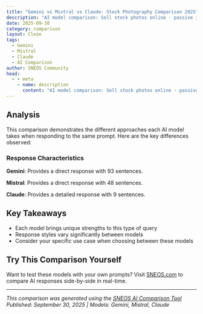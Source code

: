 ```yaml
---
title: "Gemini vs Mistral vs Claude: Stock Photography Comparison 2025"
description: "AI model comparison: Sell stock photos online - passive income from photography..."
date: 2025-09-30
category: comparison
layout: Clean
tags:
  - Gemini
  - Mistral
  - Claude
  - AI Comparison
author: SNEOS Community
head:
  - - meta
    - name: description
      content: "AI model comparison: Sell stock photos online - passive income from photography..."
---
```


<ChatComparison
  title="Gemini vs Mistral vs Claude: Stock Photography Comparison 2025"
  prompt="Sell stock photos online - passive income from photography"
  :responses='{
    "Gemini": "## Selling Stock Photos Online: Turn Your Passion into Passive Income\n\nSelling stock photos can be a fantastic way to generate passive income from your photography skills. While it\u0027s not a \u0022get rich quick\u0022 scheme, with dedication, quality work, and a good understanding of the market, you can build a consistent stream of revenue. Here\u0027s a breakdown of how it works:\n\n**1. Understanding the Basics:**\n\n* **What is Stock Photography?** Stock photos are professionally taken images that are licensed for specific uses (e.g., websites, brochures, marketing materials) by businesses and individuals.\n* **How it Works:** You upload your photos to online stock photography agencies.  When someone purchases a license for your image, you earn a royalty.\n* **Passive Income Potential:** Once your photos are uploaded, they can potentially earn money for years to come without further effort (though regular updates and additions are highly recommended).\n\n**2. Key Steps to Selling Stock Photos:**\n\n* **Identify Your Niche:** Don\u0027t try to be everything to everyone.  Focus on subjects you\u0027re passionate about and where you can provide unique or high-quality images. Consider:\n    * **Trending Topics:**  Research what\u0027s currently in demand (e.g., diversity in business, remote work, sustainable living).\n    * **Your Expertise:** Leverage your existing knowledge and resources.  Are you a nature photographer? Food photographer? Family photographer?\n    * **Underserved Markets:**  Look for niches where there\u0027s less competition.\n* **Gear Up (if necessary):**\n    * **Camera:** A decent DSLR or mirrorless camera is usually required.  Check agency requirements.\n    * **Lenses:** Choose lenses appropriate for your niche (e.g., wide-angle for landscapes, macro for details).\n    * **Lighting:**  Good lighting is crucial.  Consider investing in studio lighting or using natural light effectively.\n    * **Accessories:** Tripod, reflectors, diffusers can enhance your images.\n* **Master Your Photography Skills:**\n    * **Composition:**  Learn the rules of composition (rule of thirds, leading lines, etc.) to create visually appealing images.\n    * **Lighting:**  Understand how light affects your subjects and learn to manipulate it.\n    * **Focus and Sharpness:** Ensure your photos are sharp and in focus.\n    * **Editing:** Learn basic photo editing skills in software like Adobe Lightroom, Capture One, or free alternatives like Darktable or GIMP.  Clean up blemishes, adjust colors, and sharpen images.\n* **Model and Property Releases (Crucial!):**\n    * **Model Release:** If your photos feature recognizable people, you MUST obtain a signed model release. This gives you permission to use their likeness commercially.\n    * **Property Release:** If your photos feature recognizable private property (buildings, artwork, etc.), you may need a property release from the owner.\n* **Choose Your Stock Photography Agencies:**  Research and select agencies that align with your niche, pricing expectations, and licensing models. Popular options include:\n    * **Shutterstock:**  Largest stock photo agency, high volume, lower royalties.\n    * **Adobe Stock:** Integrated with Adobe Creative Cloud, good visibility.\n    * **Getty Images/iStock:**  More exclusive, higher royalties, stricter requirements.\n    * **Alamy:**  Large catalog, higher royalties, less strict requirements.\n    * **Etsy (if you sell unique, artistic prints):** For selling prints and digital downloads directly.\n    * **Smaller Niche Agencies:**  Explore agencies specializing in specific niches (e.g., food photography, travel photography).\n* **Prepare and Upload Your Photos:**\n    * **Quality Control:**  Only upload your best work. Be critical of your own images.\n    * **Keywords:**  Accurately and comprehensively keyword your photos. This is how buyers will find your images. Use a wide range of relevant keywords.  Tools like Keyword.io can help.\n    * **Titles and Descriptions:**  Write concise and descriptive titles and descriptions for each photo.\n    * **File Format and Size:**  Adhere to the agency\u0027s specifications for file format (usually JPEG) and size.\n* **Track Your Performance and Adapt:**\n    * **Monitor Sales:**  Pay attention to which photos are selling well and which aren\u0027t.\n    * **Analyze Trends:**  Stay updated on current design trends and create content that aligns with them.\n    * **Refine Your Keywords:**  Adjust your keywords based on search data and sales.\n    * **Experiment:**  Try different niches and styles to see what works best.\n* **Promote Your Work (Optional):** While passive, promoting your portfolio can boost sales.\n    * **Social Media:** Share your photos on Instagram, Facebook, and other relevant platforms.\n    * **Website/Portfolio:** Create a website to showcase your work and link to your stock agency profiles.\n    * **Networking:** Connect with other photographers and industry professionals.\n\n**3. Advantages of Selling Stock Photos:**\n\n* **Passive Income Potential:** Earn money while you sleep or focus on other projects.\n* **Flexibility:** Work at your own pace and on your own schedule.\n* **Reach a Global Audience:** Your photos can be seen and purchased by people all over the world.\n* **Constant Exposure:**  Your photos are constantly available for sale.\n* **Opportunity to Improve Your Skills:**  The process of shooting and selling stock photos can help you improve your photography skills.\n\n**4. Disadvantages of Selling Stock Photos:**\n\n* **High Competition:** The stock photography market is very competitive.\n* **Low Royalties:** Royalty rates are often low, especially on microstock agencies.\n* **Time Investment:** It takes time and effort to create a portfolio and upload your photos.\n* **Requires Good Photography Skills:**  High-quality images are essential for success.\n* **Rejection Rates:**  Your photos may be rejected by stock agencies if they don\u0027t meet their standards.\n* **Staying Current:**  You need to continually update your portfolio to stay relevant.\n\n**5.  Tips for Success:**\n\n* **Prioritize Quality Over Quantity:** Focus on creating a portfolio of high-quality images that stand out.\n* **Be Patient:** It takes time to build a successful stock photography portfolio.\n* **Stay Updated:** Keep up with current trends and design aesthetics.\n* **Learn from Feedback:** Pay attention to why your photos are rejected and use that feedback to improve your work.\n* **Diversify Your Portfolio:**  Offer a variety of subjects and styles to appeal to a wider range of buyers.\n* **Read the Fine Print:** Understand the licensing agreements and terms of service of each stock agency.\n* **Think Like a Buyer:**  Consider what kind of images businesses and individuals are looking for.\n\n**6.  Legal Considerations:**\n\n* **Copyright:** You own the copyright to your photos, but you grant licenses to stock agencies to sell them.\n* **Tax Implications:**  You\u0027ll need to report your earnings from stock photography on your taxes.\n* **Intellectual Property:**  Be mindful of copyright infringement and trademark issues.\n\n**In conclusion, selling stock photos can be a rewarding way to turn your passion for photography into a source of passive income. By focusing on quality, identifying a niche, and diligently working to build your portfolio, you can increase your chances of success in this competitive market.**\n",
    "Mistral": "Selling stock photos online can be a great way to generate passive income from your photography skills. Here are some steps and platforms to help you get started:\n\n### Steps to Sell Stock Photos Online\n\n1. **Build a Portfolio**:\n   - **Quality**: Ensure your photos are high-quality, well-composed, and free of noise.\n   - **Diversity**: Include a variety of subjects and styles to appeal to a broader audience.\n   - **Relevance**: Focus on popular and trending topics to increase the likelihood of sales.\n\n2. **Choose the Right Platforms**:\n   - **Microstock Agencies**: These platforms allow you to sell your photos at a lower price but in higher volumes.\n   - **Macrostock Agencies**: These platforms sell photos at higher prices but typically in lower volumes.\n\n3. **Optimize Your Photos**:\n   - **Keywords**: Use relevant keywords to make your photos easily searchable.\n   - **Descriptions**: Write detailed descriptions to help buyers understand the context and usage of your photos.\n   - **Metadata**: Include metadata such as location, date, and camera settings.\n\n4. **Promote Your Work**:\n   - **Social Media**: Share your portfolio on platforms like Instagram, Facebook, and Pinterest.\n   - **Blog**: Create a blog to showcase your work and share tips and tricks.\n   - **Networking**: Join photography communities and forums to connect with other photographers and potential buyers.\n\n5. **Monitor and Adjust**:\n   - **Analytics**: Use analytics tools provided by the platforms to track your sales and understand what works best.\n   - **Feedback**: Pay attention to buyer feedback and adjust your strategy accordingly.\n\n### Popular Platforms to Sell Stock Photos\n\n1. **Shutterstock**:\n   - **Pros**: High traffic, good earning potential.\n   - **Cons**: Competitive, lower payout per photo.\n\n2. **Adobe Stock**:\n   - **Pros**: Integrated with Adobe Creative Cloud, high visibility.\n   - **Cons**: Lower payout compared to some other platforms.\n\n3. **iStock (Getty Images)**:\n   - **Pros**: High-quality standards, good payout.\n   - **Cons**: Strict approval process.\n\n4. **123RF**:\n   - **Pros**: User-friendly, good for beginners.\n   - **Cons**: Lower payout per photo.\n\n5. **Dreamstime**:\n   - **Pros**: Good payout, community-driven.\n   - **Cons**: Smaller market compared to Shutterstock and Adobe Stock.\n\n6. **Alamy**:\n   - **Pros**: High payout, non-exclusive option.\n   - **Cons**: Lower traffic compared to other platforms.\n\n7. **Foap**:\n   - **Pros**: Easy to use, mobile-friendly.\n   - **Cons**: Lower payout, smaller market.\n\n8. **EyeEm**:\n   - **Pros**: Community-driven, good for beginners.\n   - **Cons**: Lower payout, smaller market.\n\n### Tips for Success\n\n- **Consistency**: Regularly upload new photos to keep your portfolio fresh and attractive.\n- **Niche Focus**: Consider specializing in a niche to stand out from the competition.\n- **Quality Over Quantity**: Focus on high-quality, unique photos rather than uploading a large number of average photos.\n- **Legal Considerations**: Ensure you have the necessary model and property releases for your photos.\n\nBy following these steps and choosing the right platforms, you can turn your photography hobby into a steady source of passive income.",
    "Claude": "# Selling Stock Photos for Passive Income\n\nStock photography can generate passive income over time, but success requires strategic planning and consistent effort upfront. Here\u0027s how to get started:\n\n## Top Stock Photography Platforms\n\n**Major Sites:**\n- **Shutterstock** - Largest market, 25-38% commission\n- **Adobe Stock** - Integration with Creative Cloud, 33% commission\n- **Getty Images/iStock** - Premium market, 15-45% commission\n- **Alamy** - Higher commissions (40-50%), smaller market\n- **Dreamstime** - Good for beginners, 25-60% commission\n\n**Niche Platforms:**\n- **500px** - Artist-focused community\n- **SmugMug** - Direct selling to customers\n- **Your own website** - 100% profits, requires marketing\n\n## What Sells Best\n\n**High-Demand Categories:**\n- Business/office scenarios\n- Technology and digital concepts\n- Lifestyle and wellness\n- Travel destinations\n- Food photography\n- Diverse people in everyday situations\n- Abstract backgrounds and textures\n\n**Technical Requirements:**\n- High resolution (minimum 4MP, preferably 10MP\u002B)\n- Sharp focus and good lighting\n- No trademarks or recognizable people (without releases)\n- Horizontal and vertical orientations\n\n## Getting Started Strategy\n\n1. **Research trends** using platform search tools\n2. **Start with quantity** - upload 50-100 images initially\n3. **Focus on keywords** - use relevant, specific tags\n4. **Shoot what you know** - leverage your location/expertise\n5. **Be consistent** - regular uploads improve visibility\n\n## Realistic Income Expectations\n\n- **Beginners:** $10-100/month in first year\n- **Established contributors:** $200-1,000\u002B/month\n- **Top earners:** $2,000-10,000\u002B/month\n- **Passive aspect:** Takes 6-12 months to build momentum\n\nSuccess depends on portfolio size, image quality, and market demand. Most profitable contributors have 1,000\u002B images and treat it like a business rather than a hobby.\n\nWould you like specific advice on any aspect of stock photography?"
  }'
  published-date="17:23"
/>

## Analysis

This comparison demonstrates the different approaches each AI model takes when responding to the same prompt. Here are the key differences observed:

### Response Characteristics

**Gemini**: Provides a direct response with 93 sentences. 

**Mistral**: Provides a direct response with 48 sentences. 

**Claude**: Provides a detailed response with 9 sentences. 

## Key Takeaways

- Each model brings unique strengths to this type of query
- Response styles vary significantly between models
- Consider your specific use case when choosing between these models

## Try This Comparison Yourself

Want to test these models with your own prompts? Visit [SNEOS.com](https://sneos.com) to compare AI responses side-by-side in real-time.

---

*This comparison was generated using the [SNEOS AI Comparison Tool](https://sneos.com)*
*Published: September 30, 2025 | Models: Gemini, Mistral, Claude*
